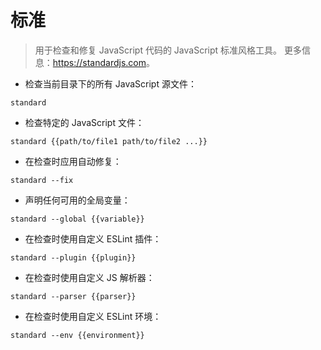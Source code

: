 # 标准

> 用于检查和修复 JavaScript 代码的 JavaScript 标准风格工具。
> 更多信息：<https://standardjs.com>。

- 检查当前目录下的所有 JavaScript 源文件：

`standard`

- 检查特定的 JavaScript 文件：

`standard {{path/to/file1 path/to/file2 ...}}`

- 在检查时应用自动修复：

`standard --fix`

- 声明任何可用的全局变量：

`standard --global {{variable}}`

- 在检查时使用自定义 ESLint 插件：

`standard --plugin {{plugin}}`

- 在检查时使用自定义 JS 解析器：

`standard --parser {{parser}}`

- 在检查时使用自定义 ESLint 环境：

`standard --env {{environment}}`